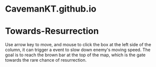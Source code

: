 # CavemanKT.github.io
# Towards-Resurrection

Use arrow key to move, and mouse to click the box at the left side of the column, it can trigger a event to slow down enemy's moving speed. The goal is to reach the brown bar at the top of the map, which is the gate towards the rare chance of resurrection.
